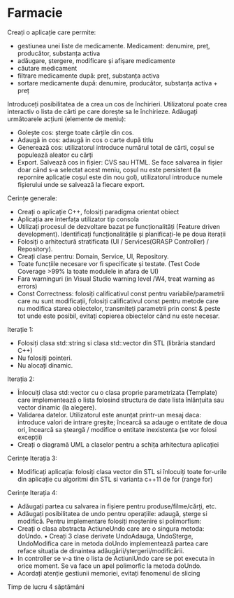 # Farmacie

Creați o aplicație care permite:
- gestiunea unei liste de medicamente. Medicament: denumire, preț, producător, substanța activa
- adăugare, ștergere, modificare și afișare medicamente
- căutare medicament
- filtrare medicamente după: preț, substanța activa
- sortare medicamente după: denumire, producător, substanța activa + preț

Introduceți posibilitatea de a crea un cos de închirieri. Utilizatorul poate crea 
interactiv o lista de cârti pe care dorește sa le închirieze.
Adăugați următoarele acțiuni (elemente de meniu):
- Golește cos: șterge toate cărțile din cos.
- Adaugă in cos: adaugă in cos o carte după titlu
- Generează cos: utilizatorul introduce numărul total de cârti, coșul se populează aleator cu cărți
- Export. Salvează cos in fișier: CVS sau HTML. Se face salvarea in fișier doar când s-a selectat acest meniu, coșul nu este persistent (la repornire aplicație coșul este din nou gol), utilizatorul introduce numele fișierului unde se  salvează la fiecare export. 

Cerințe generale:
- Creați o aplicație C++, folosiți paradigma orientat obiect
- Aplicația are interfața utilizator tip consola
- Utilizați procesul de dezvoltare bazat pe funcționalități (Feature driven development). Identificați funcționalitățile și planificați-le pe doua iterații
- Folosiți o arhitectură stratificata (UI / Services(GRASP Controller) / Repository).
- Creați clase pentru: Domain, Service, UI, Repository.
- Toate funcțiile necesare vor fi specificate și testate. (Test Code Coverage >99% la toate modulele in afara de UI)
- Fara warninguri (in Visual Studio warning level /W4, treat warning as errors)
- Const Correctness: folosiți calificativul const pentru variabile/parametrii care nu sunt modificații, folosiți calificativul const pentru metode care nu modifica starea obiectelor, transmiteți parametrii prin const & peste tot unde este posibil, evitați copierea obiectelor când nu este necesar.

Iterație 1: 
- Folosiți clasa std::string si clasa std::vector din STL (librăria standard C++)
- Nu folosiți pointeri.
- Nu alocați dinamic.

Iterația 2: 
- Înlocuiți clasa std::vector cu o clasa proprie parametrizata (Template) care 
implementează o lista folosind structura de date lista înlănțuita sau vector 
dinamic (la alegere). 
- Validarea datelor. Utilizatorul este anunțat printr-un mesaj daca: introduce 
valori de intrare greșite; încearcă sa adauge o entitate de doua ori, încearcă 
sa șteargă / modifice o entitate inexistenta (se vor folosi excepții)
- Creați o diagramă UML a claselor pentru a schița arhitectura aplicației

Cerințe Iterația 3:
- Modificați aplicația: folosiți clasa vector din STL si înlocuiți toate for-urile din 
aplicație cu algoritmi din STL si varianta c++11 de for (range for)

Cerințe Iterația 4:
- Adăugați partea cu salvarea in fișiere pentru produse/filme/cărți, etc.
- Adăugați posibilitatea de undo pentru operațiile: adaugă, șterge si modifică. 
Pentru implementare folosiți moștenire si polimorfism: 
- Creați o clasa abstracta ActiuneUndo care are o singura metoda: doUndo. 
• Creați 3 clase derivate UndoAdauga, UndoSterge, UndoModifica care in 
metoda doUndo implementează partea care reface situația de dinaintea 
adăugării/ștergerii/modificării.
- In controller se v-a tine o lista de ActiuniUndo care se pot executa in orice 
moment. Se va face un apel polimorfic la metoda doUndo.
- Acordați atenție gestiunii memoriei, evitați fenomenul de slicing

Timp de lucru 4 săptămâni